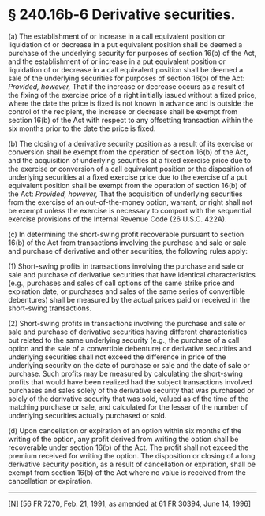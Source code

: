 # § 240.16b-6   Derivative securities.

(a) The establishment of or increase in a call equivalent position or liquidation of or decrease in a put equivalent position shall be deemed a purchase of the underlying security for purposes of section 16(b) of the Act, and the establishment of or increase in a put equivalent position or liquidation of or decrease in a call equivalent position shall be deemed a sale of the underlying securities for purposes of section 16(b) of the Act: *Provided, however,* That if the increase or decrease occurs as a result of the fixing of the exercise price of a right initially issued without a fixed price, where the date the price is fixed is not known in advance and is outside the control of the recipient, the increase or decrease shall be exempt from section 16(b) of the Act with respect to any offsetting transaction within the six months prior to the date the price is fixed.


(b) The closing of a derivative security position as a result of its exercise or conversion shall be exempt from the operation of section 16(b) of the Act, and the acquisition of underlying securities at a fixed exercise price due to the exercise or conversion of a call equivalent position or the disposition of underlying securities at a fixed exercise price due to the exercise of a put equivalent position shall be exempt from the operation of section 16(b) of the Act: *Provided, however,* That the acquisition of underlying securities from the exercise of an out-of-the-money option, warrant, or right shall not be exempt unless the exercise is necessary to comport with the sequential exercise provisions of the Internal Revenue Code (26 U.S.C. 422A).


(c) In determining the short-swing profit recoverable pursuant to section 16(b) of the Act from transactions involving the purchase and sale or sale and purchase of derivative and other securities, the following rules apply: 


(1) Short-swing profits in transactions involving the purchase and sale or sale and purchase of derivative securities that have identical characteristics (e.g., purchases and sales of call options of the same strike price and expiration date, or purchases and sales of the same series of convertible debentures) shall be measured by the actual prices paid or received in the short-swing transactions. 


(2) Short-swing profits in transactions involving the purchase and sale or sale and purchase of derivative securities having different characteristics but related to the same underlying security (e.g., the purchase of a call option and the sale of a convertible debenture) or derivative securities and underlying securities shall not exceed the difference in price of the underlying security on the date of purchase or sale and the date of sale or purchase. Such profits may be measured by calculating the short-swing profits that would have been realized had the subject transactions involved purchases and sales solely of the derivative security that was purchased or solely of the derivative security that was sold, valued as of the time of the matching purchase or sale, and calculated for the lesser of the number of underlying securities actually purchased or sold.


(d) Upon cancellation or expiration of an option within six months of the writing of the option, any profit derived from writing the option shall be recoverable under section 16(b) of the Act. The profit shall not exceed the premium received for writing the option. The disposition or closing of a long derivative security position, as a result of cancellation or expiration, shall be exempt from section 16(b) of the Act where no value is received from the cancellation or expiration.



---

[N] [56 FR 7270, Feb. 21, 1991, as amended at 61 FR 30394, June 14, 1996]




